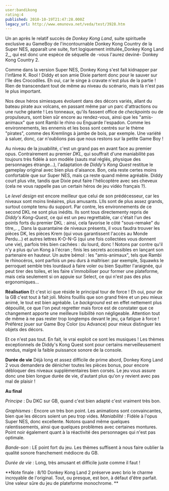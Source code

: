 ```yaml
---
user:bandikong
rating:4
published: 2010-10-19T21:47:28.000Z
legacy_url: http://www.emunova.net/veda/test/3928.htm
---
```

Un an après le relatif succès de _Donkey Kong Land_, suite spirituelle exclusive au GameBoy de l'incontournable Donkey Kong Country de la Super NES, apparaît une suite, fort logiquement intitulée_Donkey Kong Land 2_, qui est donc une espèce de séquelle de -vous l'aurez deviné- Donkey Kong Country 2\.  

Comme dans la version Super NES, Donkey Kong s'est fait kidnapper par l'infâme K. Rool ! Diddy et son amie Dixie partent donc pour le sauver sur l'île des Crocodiles. Eh oui, car le singe à cravate n'est plus de la partie ! Rien de transcendant tout de même au niveau du scénario, mais là n'est pas le plus important.   

  

Nos deux héros simiesques évoluent dans des décors variés, allant du bateau pirate aux volcans, en passant même par un parc d'attractions ou une ruche géante ! Les tonneaux, qu'ils fassent office de _checkpoints_ ou de propulseurs, sont bien sûr encore au rendez-vous, ainsi que les "amis-animaux" que sont Rambi le rhino ou Enguarde l'espadon. Comme les environnements, les ennemis et les boss sont centrés sur le thème "pirates", comme des Kremlings à jambe de bois, par exemple. Une variété à saluer, donc, car n'oublions pas que nous restons sur la petite Game Boy !  

Au niveau de la jouabilité, c'est un grand pas en avant face au premier opus. Contrairement au premier _DKL_, qui souffrait d'une maniabilité pas toujours très fidèle à son modèle (sauts mal réglés, physique des personnages étrange...), l'adaptation de _Diddy's Kong Quest_ restitue le gameplay original avec bien plus d'aisance. Bon, cela reste certes moins confortable que sur Super NES, mais ça reste quand même agréable. Diddy court plus vite, tandis que Dixie peut faire l'hélicoptère avec ses cheveux (cela ne vous rappelle pas un certain héros de jeu vidéo français ?).  

Le _level design_ est encore meilleur que celui de son prédécesseur, car les niveaux sont moins linéaires, plus amusants. LIls sont de plus assez grands, surtout compte tenu du support. Par contre, les environnements de ce second DKL ne sont plus inédits. Ils sont tous directementy repris de _Diddy's Kong-Quest,_ ce qui est un peu regrettable, car c'était l'un des points forts du premier DKL : ainsi, cela favorise le côté "sous-remake" du titre_. _ Dans la quarantaine de niveaux présents, il vous faudra trouver les pièces DK, les pièces Krem (qui vous garantissent l'accès au Monde Perdu...) et autres lettres K-O-N-G (qui une fois collectées vous donnent une vie), parfois très bien cachées : du lourd, donc ! Notons par contre qu'il n'y a plus qu'un Kong à l'écran ; finis les secrets accessibles en lançant son partenaire en hauteur. Un autre bémol : les "amis-animaux", tels que Rambi le rhinocéros, sont parfois un peu durs à maîtriser: par exemple, Squawks le perroquet semble très lourdaud à faire voler ou bien Squitter l'araignée, qui peut tirer des toiles, et les faire s'immobiliser pour former une plateforme, mais cela seulement si on appuie sur Select, ce qui n'est pas des plus ergonomiques...  

  

**Réalisation** Et c'est ici que réside le principal tour de force ! Eh oui, pour de la GB c'est tout à fait joli. Moins fouillis que son grand frère et un peu mieux animé, le tout est bien agréable. Le _background_ est en effet nettement plus dépouillé, ce que l'on peut regretter mais force est de constater que ce changement apporte une meilleure lisibilité non négligeable. Attention tout de même à ne pas rester trop longtemps devant le jeu, ça fatigue à force ! Préférez jouer sur Game Boy Color (ou Advance) pour mieux distinguer les objets des décors.   

Et ce n'est pas tout. En fait, le vrai exploit ce sont les musiques ! Les thèmes exceptionnels de Diddy's Kong Quest sont pour certains merveilleusement rendus, malgré la faible puissance sonore de la console.   

  

  

**Durée de vie** Déjà long et assez difficile de prime abord, Donkey Kong Land 2 vous demandera de dénicher toutes les pièces bonus, pour encore débloquer des niveaux supplémentaires bien corsés. Le jeu vous assure donc une bien longue durée de vie, d'autant plus qu'on y revient avec pas mal de plaisir !  

  

**Au final**   

_Principe_ : Du DKC sur GB, quand c'est bien adapté c'est vraiment très bon.   

_Graphismes_ : Encore un très bon point. Les animations sont convaincantes, bien que les décors soient un peu trop vides. _Maniabilité_ : Fidèle à l'opus Super NES, donc excellente. Notons quand même quelques ralentissements, ainsi que quelques problèmes avec certaines montures. Point noir également quant à la réactivité des personnages qui n'est pas optimale.  

_Bande-son_ : LE point fort du jeu. Les thèmes suffisent à nous faire oublier la qualité sonore franchement médiocre du GB.  

_Durée de vie_ : Long, très amusant et difficile juste comme il faut !   

  

**Note finale : 8/10 Donkey Kong Land 2 préserve avec brio le charme incroyable de l'original. Tout, ou presque, est bon, à défaut d'être parfait. Une valeur sûre du jeu de plateforme monochrome. **